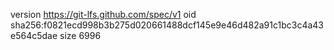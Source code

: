 version https://git-lfs.github.com/spec/v1
oid sha256:f0821ecd998b3b275d020661488dcf145e9e46d482a91c1bc3c4a43e564c5dae
size 6996
